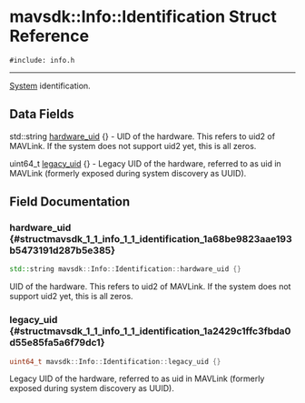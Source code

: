 # mavsdk::Info::Identification Struct Reference
`#include: info.h`

----


[System](classmavsdk_1_1_system.md) identification. 


## Data Fields


std::string [hardware_uid](#structmavsdk_1_1_info_1_1_identification_1a68be9823aae193b5473191d287b5e385) {} - UID of the hardware. This refers to uid2 of MAVLink. If the system does not support uid2 yet, this is all zeros.

uint64_t [legacy_uid](#structmavsdk_1_1_info_1_1_identification_1a2429c1ffc3fbda0d55e85fa5a6f79dc1) {} - Legacy UID of the hardware, referred to as uid in MAVLink (formerly exposed during system discovery as UUID).


## Field Documentation


### hardware_uid {#structmavsdk_1_1_info_1_1_identification_1a68be9823aae193b5473191d287b5e385}

```cpp
std::string mavsdk::Info::Identification::hardware_uid {}
```


UID of the hardware. This refers to uid2 of MAVLink. If the system does not support uid2 yet, this is all zeros.


### legacy_uid {#structmavsdk_1_1_info_1_1_identification_1a2429c1ffc3fbda0d55e85fa5a6f79dc1}

```cpp
uint64_t mavsdk::Info::Identification::legacy_uid {}
```


Legacy UID of the hardware, referred to as uid in MAVLink (formerly exposed during system discovery as UUID).

